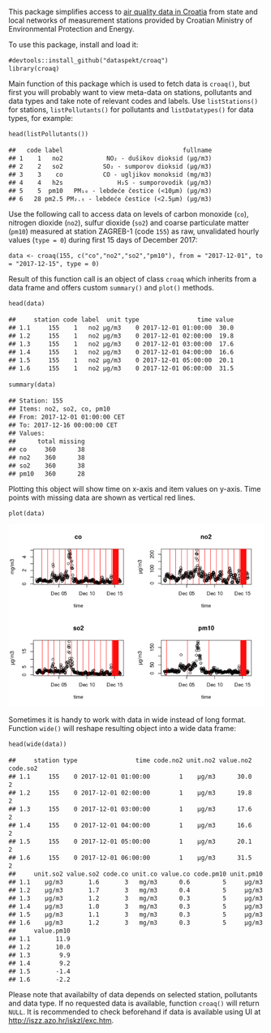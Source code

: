This package simplifies access to [air quality data in
Croatia](http://iszz.azo.hr/iskzl/) from state and local networks of
measurement stations provided by Croatian Ministry of Environmental
Protection and Energy.

To use this package, install and load it:

    #devtools::install_github("dataspekt/croaq")
    library(croaq)

Main function of this package which is used to fetch data is `croaq()`,
but first you will probably want to view meta-data on stations,
pollutants and data types and take note of relevant codes and labels.
Use `listStations()` for stations, `listPollutants()` for pollutants and
`listDatatypes()` for data types, for example:

    head(listPollutants())

    ##   code label                                 fullname
    ## 1    1   no2            NO₂ - dušikov dioksid (µg/m3)
    ## 2    2   so2           SO₂ - sumporov dioksid (µg/m3)
    ## 3    3    co           CO - ugljikov monoksid (mg/m3)
    ## 4    4   h2s               H₂S - sumporovodik (µg/m3)
    ## 5    5  pm10   PM₁₀ - lebdeće čestice (<10µm) (µg/m3)
    ## 6   28 pm2.5 PM₂.₅ - lebdeće čestice (<2.5µm) (µg/m3)

Use the following call to access data on levels of carbon monoxide
(`co`), nitrogen dioxide (`no2`), sulfur dioxide (`so2`) and coarse
particulate matter (`pm10`) measured at station ZAGREB-1 (code `155`) as
raw, unvalidated hourly values (`type = 0`) during first 15 days of
December 2017:

    data <- croaq(155, c("co","no2","so2","pm10"), from = "2017-12-01", to = "2017-12-15", type = 0)

Result of this function call is an object of class `croaq` which
inherits from a data frame and offers custom `summary()` and `plot()`
methods.

    head(data)

    ##     station code label  unit type                time value
    ## 1.1     155    1   no2 µg/m3    0 2017-12-01 01:00:00  30.0
    ## 1.2     155    1   no2 µg/m3    0 2017-12-01 02:00:00  19.8
    ## 1.3     155    1   no2 µg/m3    0 2017-12-01 03:00:00  17.6
    ## 1.4     155    1   no2 µg/m3    0 2017-12-01 04:00:00  16.6
    ## 1.5     155    1   no2 µg/m3    0 2017-12-01 05:00:00  20.1
    ## 1.6     155    1   no2 µg/m3    0 2017-12-01 06:00:00  31.5

    summary(data)

    ## Station: 155 
    ## Items: no2, so2, co, pm10 
    ## From: 2017-12-01 01:00:00 CET 
    ## To: 2017-12-16 00:00:00 CET 
    ## Values:
    ##      total missing
    ## co     360      38
    ## no2    360      38
    ## so2    360      38
    ## pm10   360      28

Plotting this object will show time on x-axis and item values on y-axis.
Time points with missing data are shown as vertical red lines.

    plot(data)

![Example plot](https://raw.githubusercontent.com/dataspekt/croaq/assets/example_plot.png)

Sometimes it is handy to work with data in wide instead of long format.
Function `wide()` will reshape resulting object into a wide data frame:

    head(wide(data))

    ##     station type                time code.no2 unit.no2 value.no2 code.so2
    ## 1.1     155    0 2017-12-01 01:00:00        1    µg/m3      30.0        2
    ## 1.2     155    0 2017-12-01 02:00:00        1    µg/m3      19.8        2
    ## 1.3     155    0 2017-12-01 03:00:00        1    µg/m3      17.6        2
    ## 1.4     155    0 2017-12-01 04:00:00        1    µg/m3      16.6        2
    ## 1.5     155    0 2017-12-01 05:00:00        1    µg/m3      20.1        2
    ## 1.6     155    0 2017-12-01 06:00:00        1    µg/m3      31.5        2
    ##     unit.so2 value.so2 code.co unit.co value.co code.pm10 unit.pm10
    ## 1.1    µg/m3       1.6       3   mg/m3      0.6         5     µg/m3
    ## 1.2    µg/m3       1.7       3   mg/m3      0.4         5     µg/m3
    ## 1.3    µg/m3       1.2       3   mg/m3      0.3         5     µg/m3
    ## 1.4    µg/m3       1.0       3   mg/m3      0.3         5     µg/m3
    ## 1.5    µg/m3       1.1       3   mg/m3      0.3         5     µg/m3
    ## 1.6    µg/m3       1.2       3   mg/m3      0.3         5     µg/m3
    ##     value.pm10
    ## 1.1       11.9
    ## 1.2       10.0
    ## 1.3        9.9
    ## 1.4        9.2
    ## 1.5       -1.4
    ## 1.6       -2.2

Please note that availabilty of data depends on selected station,
pollutants and data type. If no requested data is available, function
`croaq()` will return `NULL`. It is recommended to check beforehand if
data is available using UI at <http://iszz.azo.hr/iskzl/exc.htm>.
